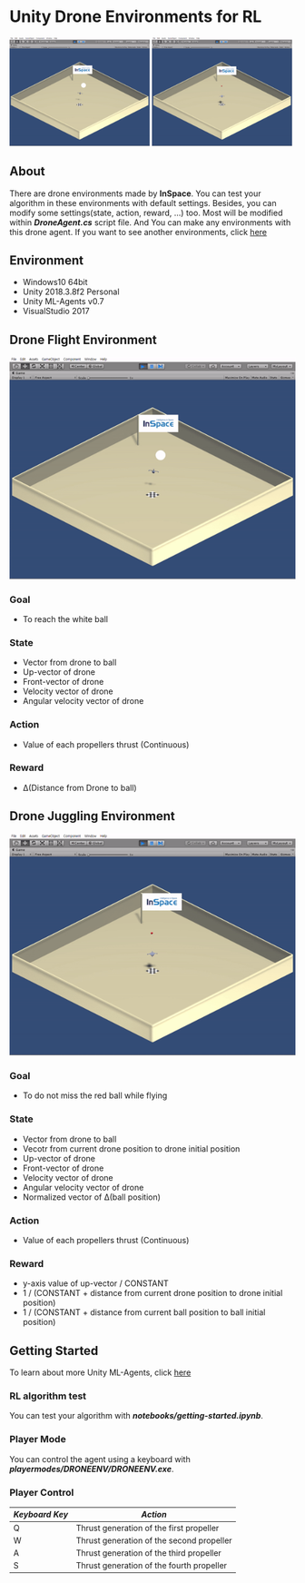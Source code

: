 # **Unity Drone Environments for RL**

<img src="./resrc/drone_flight_iso.gif" width="49%" />  <img src="./resrc/drone_juggling_iso.gif" width="49%" />

## **About**

There are drone environments made by **InSpace**. You can test your algorithm in these environments with default settings. Besides, you can modify some settings(state, action, reward, ...) too. Most will be modified within __*DroneAgent.cs*__ script file. And You can make any environments with this drone agent. If you want to see another environments, click [here](https://www.youtube.com/channel/UCZx739AbunG2bGD5t0sNAhw/videos)

## **Environment** 

* Windows10 64bit
* Unity 2018.3.8f2 Personal
* Unity ML-Agents v0.7
* VisualStudio 2017

## **Drone Flight Environment**
<img src="./resrc/drone_flight_iso.gif" />

### Goal
 - To reach the white ball
 
### State
 - Vector from drone to ball
 - Up-vector of drone
 - Front-vector of drone
 - Velocity vector of drone
 - Angular velocity vector of drone

### Action
 - Value of each propellers thrust (Continuous)

### Reward
 - Δ(Distance from Drone to ball)

## **Drone Juggling Environment**
<img src="./resrc/drone_juggling_iso.gif" />

### Goal
 - To do not miss the red ball while flying

### State
 - Vector from drone to ball
 - Vecotr from current drone position to drone initial position
 - Up-vector of drone
 - Front-vector of drone
 - Velocity vector of drone
 - Angular velocity vector of drone
 - Normalized vector of Δ(ball position)
 
### Action
 - Value of each propellers thrust (Continuous)

### Reward
 - y-axis value of up-vector / CONSTANT
 - 1 / (CONSTANT + distance from current drone position to drone initial position)
 - 1 / (CONSTANT + distance from current ball position to ball initial position)

## **Getting Started**
 To learn about more Unity ML-Agents, click [here](https://github.com/hyunho1027/Unity_ML_Agents_Tutorial)
### RL algorithm test
 You can test your algorithm with __*notebooks/getting-started.ipynb*__.

### Player Mode
 You can control the agent using a keyboard with __*playermodes/DRONEENV/DRONEENV.exe*__. 

### Player Control

| *Keyboard Key* | *Action* |
| --- | --- |
| Q | Thrust generation of the first propeller |
| W | Thrust generation of the second propeller |
| A | Thrust generation of the third propeller |
| S | Thrust generation of the fourth propeller |
